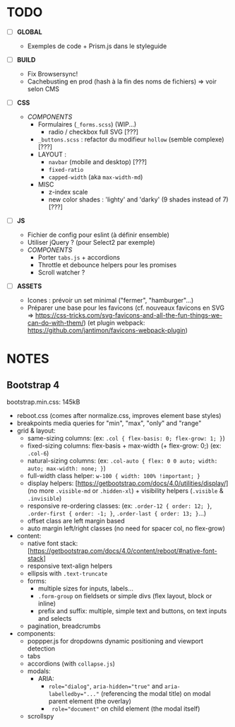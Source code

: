 # TODO

- [ ] **GLOBAL**
  - Exemples de code + Prism.js dans le styleguide

- [ ] **BUILD**
  - Fix Browsersync!
  - Cachebusting en prod (hash à la fin des noms de fichiers) => voir selon CMS

- [ ] **CSS**
  - _COMPONENTS_
    - Formulaires (`_forms.scss`) (WIP...)
      - radio / checkbox full SVG [???]
    - `_buttons.scss` : refactor du modifieur `hollow` (semble complexe) [???]
    - LAYOUT :
      - `navbar` (mobile and desktop) [???]
      - `fixed-ratio`
      - `capped-width` (aka `max-width-md`)
    - MISC
      - z-index scale
      - new color shades : 'lighty' and 'darky' (9 shades instead of 7) [???]

- [ ] **JS**
  - Fichier de config pour eslint (à définir ensemble)
  - Utiliser jQuery ? (pour Select2 par exemple)
  - _COMPONENTS_
    - Porter `tabs.js` + accordions
    - Throttle et debounce helpers pour les promises
    - Scroll watcher ?

- [ ] **ASSETS**
  - Icones : prévoir un set minimal ("fermer", "hamburger"...)
  - Préparer une base pour les favicons (cf. nouveaux favicons en SVG => https://css-tricks.com/svg-favicons-and-all-the-fun-things-we-can-do-with-them/) (et plugin webpack: https://github.com/jantimon/favicons-webpack-plugin)


# NOTES

## Bootstrap 4

bootstrap.min.css: 145kB

* reboot.css (comes after normalize.css, improves element base styles)
* breakpoints media queries for "min", "max", "only" and "range"
* grid & layout:
  * same-sizing columns: (ex: `.col { flex-basis: 0; flex-grow: 1; }`)
  * fixed-sizing columns: flex-basis + max-width (+ flex-grow: 0;) (ex: `.col-6`)
  * natural-sizing columns: (ex: `.col-auto { flex: 0 0 auto; width: auto; max-width: none; }`)
  * full-width class helper: `w-100 { width: 100% !important; }`
  * display helpers: [https://getbootstrap.com/docs/4.0/utilities/display/] (no more `.visible-md` or `.hidden-xl`) + visibility helpers (`.visible` & `.invisible`)
  * responsive re-ordering classes: (ex: `.order-12 { order: 12; }`, `.order-first { order: -1; }`, `.order-last { order: 13; }`...)
  * offset class are left margin based
  * auto margin left/right classes (no need for spacer col, no flex-grow)
* content:
  * native font stack: [https://getbootstrap.com/docs/4.0/content/reboot/#native-font-stack]
  * responsive text-align helpers
  * ellipsis with `.text-truncate`
  * forms:
    * multiple sizes for inputs, labels...
    * `.form-group` on fieldsets or simple divs (flex layout, block or inline)
    * prefix and suffix: multiple, simple text and buttons, on text inputs and selects
  * pagination, breadcrumbs
* components:
  * poppper.js for dropdowns dynamic positioning and viewport detection
  * tabs
  * accordions (with `collapse.js`)
  * modals: 
    * ARIA:
      * `role="dialog"`, `aria-hidden="true"` and `aria-labelledby="..."` (referencing the modal title) on modal parent element (the overlay)
      * ` role="document"` on child element (the modal itself)
  * scrollspy

